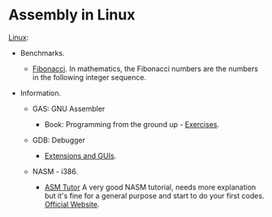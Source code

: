 # Assembly in Linux

[Linux](https://github.com/airvzxf/assembly/tree/master/linux):

- Benchmarks.

  - [Fibonacci](https://github.com/airvzxf/assembly/tree/master/linux/benchmark/fibonacci). In mathematics, the Fibonacci numbers are the numbers in the following integer sequence.

- Information.

  - GAS: GNU Assembler

    - Book: Programming from the ground up - [Exercises](https://github.com/airvzxf/assembly/tree/master/linux/gas/programmingGroundUp).

  - GDB: Debugger

    - [Extensions and GUIs](https://github.com/airvzxf/assembly/tree/master/linux/debbuger/gdb).

  - NASM - i386.

    - [ASM Tutor](https://github.com/airvzxf/assembly/tree/master/linux/nasm/i386/tutorial/asmtutor) A very good NASM tutorial, needs more explanation but it's fine for a general purpose and start to do your first codes. [Official Website](https://asmtutor.com/).
